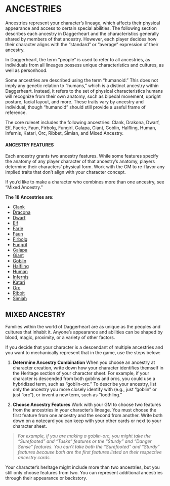 # ANCESTRIES

Ancestries represent your character’s lineage, which affects their physical appearance and access to certain special abilities. The following section describes each ancestry in Daggerheart and the characteristics generally shared by members of that ancestry. However, each player decides how their character aligns with the “standard” or “average” expression of their ancestry.

In Daggerheart, the term “people” is used to refer to all ancestries, as individuals from all lineages possess unique characteristics and cultures, as well as personhood.

Some ancestries are described using the term “humanoid.” This does not imply any genetic relation to “humans,” which is a distinct ancestry within Daggerheart. Instead, it refers to the set of physical characteristics humans will recognize from their own anatomy, such as bipedal movement, upright posture, facial layout, and more. These traits vary by ancestry and individual, though “humanoid” should still provide a useful frame of reference.

The core ruleset includes the following ancestries: Clank, Drakona, Dwarf, Elf, Faerie, Faun, Firbolg, Fungirl, Galapa, Giant, Goblin, Halfling, Human, Infernis, Katari, Orc, Ribbet, Simian, and Mixed Ancestry.

#### ANCESTRY FEATURES

Each ancestry grants two ancestry features. While some features specify the anatomy of any player character of that ancestry’s anatomy, players determine their characters’ physical form. Work with the GM to re-flavor any implied traits that don’t align with your character concept.

If you’d like to make a character who combines more than one ancestry, see “Mixed Ancestry.”

**The 18 Ancestries are:**

- [Clank](../ancestries/Clank.md)
- [Dracona](../ancestries/Dracona.md)
- [Dwarf](../ancestries/Dwarf.md)
- [Elf](../ancestries/Elf.md)
- [Farie](../ancestries/Farie.md)
- [Faun](../ancestries/Faun.md)
- [Firbolg](../ancestries/Firbolg.md)
- [Fungril](../ancestries/Fungril.md)
- [Galapa](../ancestries/Galapa.md)
- [Giant](../ancestries/Giant.md)
- [Goblin](../ancestries/Goblin.md)
- [Halfling](../ancestries/Halfling.md)
- [Human](../ancestries/Human.md)
- [Infernis](../ancestries/Infernis.md)
- [Katari](../ancestries/Katari.md)
- [Orc](../ancestries/Orc.md)
- [Ribbit](../ancestries/Ribbit.md)
- [Simiah](../ancestries/Simiah.md)

## MIXED ANCESTRY

Families within the world of Daggerheart are as unique as the peoples and cultures that inhabit it. Anyone’s appearance and abilities can be shaped by blood, magic, proximity, or a variety of other factors.

If you decide that your character is a descendant of multiple ancestries and you want to mechanically represent that in the game, use the steps below:

1. **Determine Ancestry Combination**
   When you choose an ancestry at character creation, write down how your character identifies themself in the Heritage section of your character sheet. For example, if your character is descended from both goblins and orcs, you could use a hybridized term, such as “goblin-orc.” To describe your ancestry, list only the ancestry you more closely identify with (e.g., just “goblin” or just “orc”), or invent a new term, such as “toothling.”

2. **Choose Ancestry Features**
   Work with your GM to choose two features from the ancestries in your character’s lineage. You must choose the first feature from one ancestry and the second from another. Write both down on a notecard you can keep with your other cards or next to your character sheet.

> *For example, if you are making a goblin-orc, you might take the “Surefooted” and “Tusks” features or the “Sturdy” and “Danger Sense” features. You can’t take both the “Surefooted” and “Sturdy” features because both are the first features listed on their respective ancestry cards.*

Your character’s heritage might include more than two ancestries, but you still only choose features from two. You can represent additional ancestries through their appearance or backstory.
